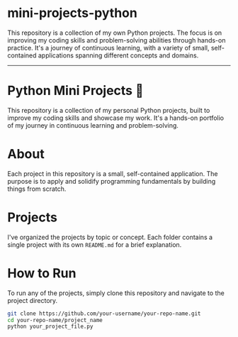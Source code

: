 # mini-projects-python
This repository is a collection of my own Python projects. The focus is on improving my coding skills and problem-solving abilities through hands-on practice. It's a journey of continuous learning, with a variety of small, self-contained applications spanning different concepts and domains.

---

# Python Mini Projects 🐍
This repository is a collection of my personal Python projects, built to improve my coding skills and showcase my work. It's a hands-on portfolio of my journey in continuous learning and problem-solving.



# About
Each project in this repository is a small, self-contained application. The purpose is to apply and solidify programming fundamentals by building things from scratch.



# Projects
I've organized the projects by topic or concept. Each folder contains a single project with its own `README.md` for a brief explanation.



# How to Run
To run any of the projects, simply clone this repository and navigate to the project directory.

```bash
git clone https://github.com/your-username/your-repo-name.git
cd your-repo-name/project_name
python your_project_file.py
